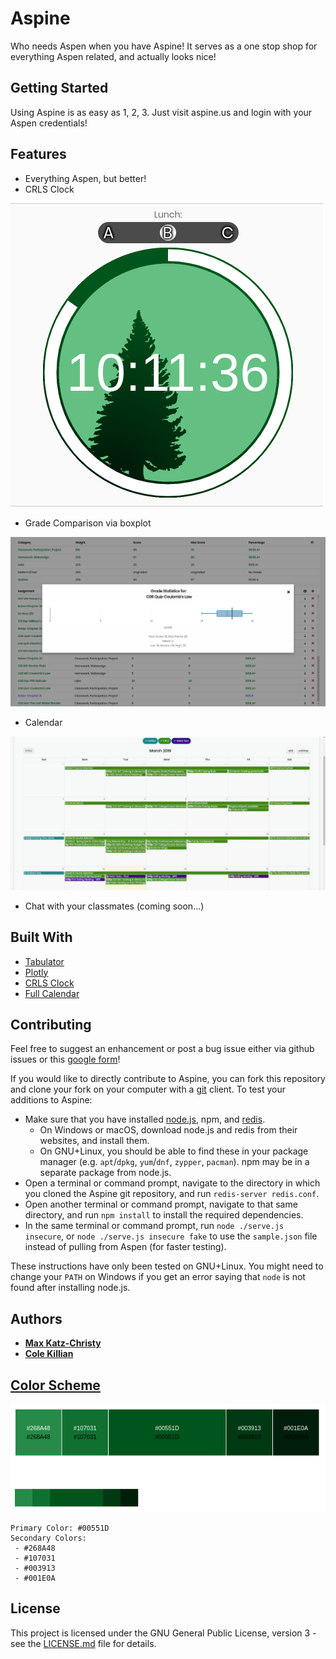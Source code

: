 # Aspine

Who needs Aspen when you have Aspine! It serves as a one stop shop for everything Aspen related, and actually looks nice! 

## Getting Started

Using Aspine is as easy as 1, 2, 3. Just visit aspine.us and login with your Aspen credentials!

## Features

* Everything Aspen, but better!
* CRLS Clock

![CRLS Clock Image](images/crls_clock.png)

* Grade Comparison via boxplot

![Example Boxplot Image](images/boxplot.png)

* Calendar

![Example Calendar Image](images/calendar.png)

* Chat with your classmates (coming soon...)


## Built With
* [Tabulator](https://github.com/olifolkerd/tabulator)
* [Plotly](https://plot.ly/javascript/)
* [CRLS Clock](https://github.com/CRLSCSClub/CRLSTime)
* [Full Calendar](https://fullcalendar.io/)

## Contributing

Feel free to suggest an enhancement or post a bug issue either via github issues or this [google form](https://goo.gl/forms/PYQDtzkp0vHJbFLz2)!

If you would like to directly contribute to Aspine, you can fork this repository and clone your fork on your computer with a [git](https://git-scm.com/) client. To test your additions to Aspine:

* Make sure that you have installed [node.js](https://nodejs.org/), npm, and [redis](https://redis.io/).
  * On Windows or macOS, download node.js and redis from their websites, and install them.
  * On GNU+Linux, you should be able to find these in your package manager (e.g. `apt`/`dpkg`, `yum`/`dnf`, `zypper`, `pacman`). npm may be in a separate package from node.js.
* Open a terminal or command prompt, navigate to the directory in which you cloned the Aspine git repository, and run `redis-server redis.conf`.
* Open another terminal or command prompt, navigate to that same directory, and run `npm install` to install the required dependencies.
* In the same terminal or command prompt, run `node ./serve.js insecure`, or `node ./serve.js insecure fake` to use the `sample.json` file instead of pulling from Aspen (for faster testing).

These instructions have only been tested on GNU+Linux. You might need to change your `PATH` on Windows if you get an error saying that `node` is not found after installing node.js.

## Authors

* [**Max Katz-Christy**](https://github.com/maxtkc)
* [**Cole Killian**](https://github.com/ruborcalor)


## [Color Scheme](http://paletton.com/#uid=12W0u0kw0e-n8nFrjj8Hz9QS55d)

![Color Palette](images/color_palette.png)

```
Primary Color: #00551D
Secondary Colors:
 - #268A48
 - #107031
 - #003913
 - #001E0A
```

## License

This project is licensed under the GNU General Public License, version 3 - see the [LICENSE.md](LICENSE.md) file for details.
